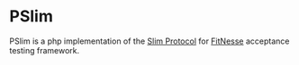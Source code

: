 PSlim
======

PSlim is a php implementation of the [Slim Protocol](http://fitnesse.org/FitNesse.UserGuide.SliM.SlimProtocol)
for [FitNesse](http://fitnesse.org/FrontPage) acceptance testing framework.